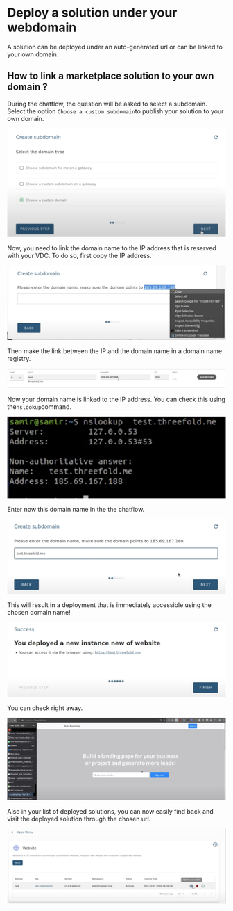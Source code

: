 # Deploy a solution under your webdomain

A solution can be deployed under an auto-generated url or can be linked to your own domain. 

## How to link a marketplace solution to your own domain ? 

During the chatflow, the question will be asked to select a subdomain. Select the option `Choose a custom subdomain`to publish your solution to your own domain.

![](img/evdc_mktpl_domain_01_custom.png)

Now, you need to link the domain name to the IP address that is reserved with your VDC. To do so, first copy the IP address. 

![](img/evdc_mktpl_domain_02_copyip.png)

Then make the link between the IP and the domain name in a domain name registry. 

![](img/evdc_mktpl_domain_03_linkip.png)

Now your domain name is linked to the IP address. You can check this using the`nslookup`command. 

![](img/evdc_mktpl_domain_05_checkdomain.png)

Enter now this domain name in the the chatflow.

![](img/evdc_mktpl_domain_06_pastedomain.png)

This will result in a deployment that is immediately accessible using the chosen domain name!

![](img/evdc_mktpl_domain_07_success.png)

You can check right away. 

![](img/evdc_mktpl_domain_08_checkurl.png)

Also in your list of deployed solutions, you can now easily find back and visit the deployed solution through the chosen url. 

![](img/evdc_mktpl_domain_09_findsolution.png)


